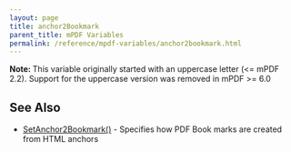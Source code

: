 ```yaml
---
layout: page
title: anchor2Bookmark
parent_title: mPDF Variables
permalink: /reference/mpdf-variables/anchor2bookmark.html
---
```


<div id="bpmbook" class="bpmbook" style="direction:ltr;">
<div class="topic_user_field">
<div id="U0">

<div class="alert alert-info" role="alert"><b>Note: </b>This variable originally started with an uppercase letter (&lt;= mPDF 2.2). Support for the uppercase version was removed in mPDF &gt;= 6.0</div>
<h2>See Also</h2>
<ul>
<li class="manual_boxlist"><a href="{{ "/reference/mpdf-functions/setanchor2bookmark.html" | prepend: site.baseurl }}">SetAnchor2Bookmark()</a> - Specifies how PDF Book marks are created from HTML anchors</li>
</ul>
</div>
</div>

